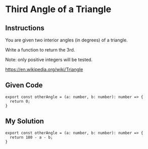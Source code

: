 # Third Angle of a Triangle

## Instructions

You are given two interior angles (in degrees) of a triangle.

Write a function to return the 3rd.

Note: only positive integers will be tested.

https://en.wikipedia.org/wiki/Triangle

## Given Code
```
export const otherAngle = (a: number, b: number): number => {
  return 0;
}
```

## My Solution
```
export const otherAngle = (a: number, b: number): number => {
  return 180 - a - b;
}
```